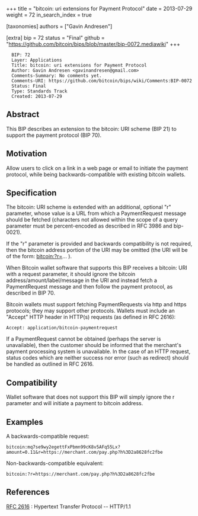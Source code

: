 +++
title = "bitcoin: uri extensions for Payment Protocol"
date = 2013-07-29
weight = 72
in_search_index = true

[taxonomies]
authors = ["Gavin Andresen"]

[extra]
bip = 72
status = "Final"
github = "https://github.com/bitcoin/bips/blob/master/bip-0072.mediawiki"
+++

      BIP: 72
      Layer: Applications
      Title: bitcoin: uri extensions for Payment Protocol
      Author: Gavin Andresen <gavinandresen@gmail.com>
      Comments-Summary: No comments yet.
      Comments-URI: https://github.com/bitcoin/bips/wiki/Comments:BIP-0072
      Status: Final
      Type: Standards Track
      Created: 2013-07-29

## Abstract

This BIP describes an extension to the bitcoin: URI scheme (BIP 21) to
support the payment protocol (BIP 70).

## Motivation

Allow users to click on a link in a web page or email to initiate the
payment protocol, while being backwards-compatible with existing bitcoin
wallets.

## Specification

The bitcoin: URI scheme is extended with an additional, optional "r"
parameter, whose value is a URL from which a PaymentRequest message
should be fetched (characters not allowed within the scope of a query
parameter must be percent-encoded as described in RFC 3986 and
bip-0021).

If the "r" parameter is provided and backwards compatibility is not
required, then the bitcoin address portion of the URI may be omitted
(the URI will be of the form: <bitcoin:?r=>... ).

When Bitcoin wallet software that supports this BIP receives a bitcoin:
URI with a request parameter, it should ignore the bitcoin
address/amount/label/message in the URI and instead fetch a
PaymentRequest message and then follow the payment protocol, as
described in BIP 70.

Bitcoin wallets must support fetching PaymentRequests via http and https
protocols; they may support other protocols. Wallets must include an
"Accept" HTTP header in HTTP(s) requests (as defined in RFC 2616):

    Accept: application/bitcoin-paymentrequest

If a PaymentRequest cannot be obtained (perhaps the server is
unavailable), then the customer should be informed that the merchant's
payment processing system is unavailable. In the case of an HTTP
request, status codes which are neither success nor error (such as
redirect) should be handled as outlined in RFC 2616.

## Compatibility

Wallet software that does not support this BIP will simply ignore the r
parameter and will initiate a payment to bitcoin address.

## Examples

A backwards-compatible request:

    bitcoin:mq7se9wy2egettFxPbmn99cK8v5AFq55Lx?amount=0.11&r=https://merchant.com/pay.php?h%3D2a8628fc2fbe

Non-backwards-compatible equivalent:

    bitcoin:?r=https://merchant.com/pay.php?h%3D2a8628fc2fbe

## References

[RFC 2616](http://www.w3.org/Protocols/rfc2616/rfc2616.html "wikilink")
: Hypertext Transfer Protocol -- HTTP/1.1
